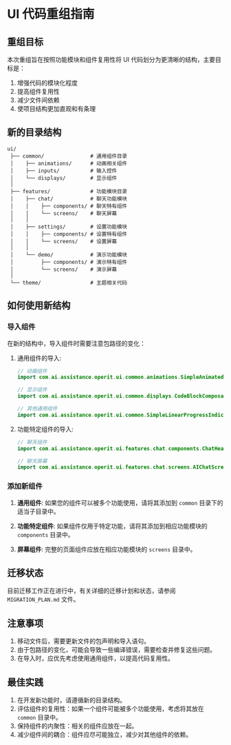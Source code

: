 # UI 代码重组指南

## 重组目标

本次重组旨在按照功能模块和组件复用性将 UI 代码划分为更清晰的结构，主要目标是：

1. 增强代码的模块化程度
2. 提高组件复用性
3. 减少文件间依赖
4. 使项目结构更加直观和有条理

## 新的目录结构

```
ui/
 ├── common/               # 通用组件目录
 │    ├── animations/      # 动画相关组件
 │    ├── inputs/          # 输入控件
 │    └── displays/        # 显示组件
 │
 ├── features/             # 功能模块目录
 │    ├── chat/            # 聊天功能模块
 │    │    ├── components/ # 聊天特有组件
 │    │    └── screens/    # 聊天屏幕
 │    │
 │    ├── settings/        # 设置功能模块
 │    │    ├── components/ # 设置特有组件
 │    │    └── screens/    # 设置屏幕
 │    │
 │    └── demo/            # 演示功能模块
 │         ├── components/ # 演示特有组件
 │         └── screens/    # 演示屏幕
 │
 └── theme/                # 主题相关代码
```

## 如何使用新结构

### 导入组件

在新的结构中，导入组件时需要注意包路径的变化：

1. 通用组件的导入:
   ```kotlin
   // 动画组件
   import com.ai.assistance.operit.ui.common.animations.SimpleAnimatedVisibility
   
   // 显示组件
   import com.ai.assistance.operit.ui.common.displays.CodeBlockComposable
   
   // 其他通用组件
   import com.ai.assistance.operit.ui.common.SimpleLinearProgressIndicator
   ```

2. 功能特定组件的导入:
   ```kotlin
   // 聊天组件
   import com.ai.assistance.operit.ui.features.chat.components.ChatHeader
   
   // 聊天屏幕
   import com.ai.assistance.operit.ui.features.chat.screens.AIChatScreen
   ```

### 添加新组件

1. **通用组件**: 如果您的组件可以被多个功能使用，请将其添加到 `common` 目录下的适当子目录中。

2. **功能特定组件**: 如果组件仅用于特定功能，请将其添加到相应功能模块的 `components` 目录中。

3. **屏幕组件**: 完整的页面组件应放在相应功能模块的 `screens` 目录中。

## 迁移状态

目前迁移工作正在进行中，有关详细的迁移计划和状态，请参阅 `MIGRATION_PLAN.md` 文件。

## 注意事项

1. 移动文件后，需要更新文件的包声明和导入语句。
2. 由于包路径的变化，可能会导致一些编译错误，需要检查并修复这些问题。
3. 在导入时，应优先考虑使用通用组件，以提高代码复用性。

## 最佳实践

1. 在开发新功能时，请遵循新的目录结构。
2. 评估组件的复用性：如果一个组件可能被多个功能使用，考虑将其放在 `common` 目录中。
3. 保持组件的内聚性：相关的组件应放在一起。
4. 减少组件间的耦合：组件应尽可能独立，减少对其他组件的依赖。 